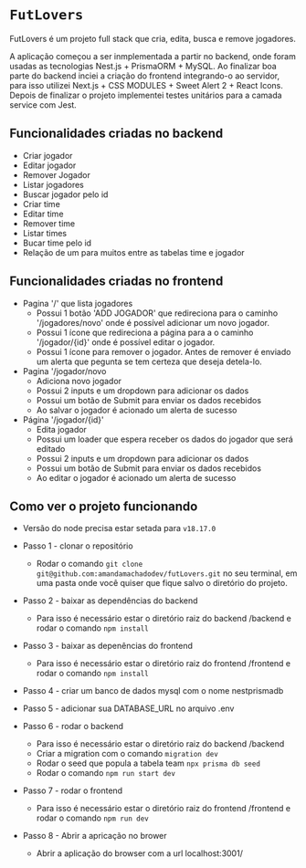 # `FutLovers`

FutLovers é um projeto full stack que cria, edita, busca e remove jogadores.

A aplicação começou a ser inmplementada a partir no backend, onde foram usadas as tecnologias Nest.js + PrismaORM + MySQL.
Ao finalizar boa parte do backend inciei a criação do frontend integrando-o ao servidor, para isso utilizei Next.js + CSS MODULES + Sweet Alert 2 + React Icons.
Depois de finalizar o projeto implementei testes unitários para a camada service com Jest.

## Funcionalidades criadas no backend
- Criar jogador
- Editar jogador
- Remover Jogador
- Listar jogadores
- Buscar jogador pelo id
- Criar time
- Editar time
- Remover time
- Listar times
- Bucar time pelo id
- Relação de um para muitos entre as tabelas time e jogador

## Funcionalidades criadas no frontend
- Pagina '/' que lista jogadores 
    - Possui 1 botão 'ADD JOGADOR' que redireciona para o caminho '/jogadores/novo' onde é possível adicionar um novo jogador.
    - Possui 1 ícone que redireciona a página para a o caminho '/jogador/{id}' onde é possível editar o jogador.
    - Possui 1 ícone para remover o jogador. Antes de remover é enviado um alerta que pegunta se tem certeza que deseja detela-lo.
- Pagina '/jogador/novo
    - Adiciona novo jogador
    - Possui 2 inputs e um dropdown para adicionar os dados
    - Possui um botão de Submit para enviar os dados recebidos
    - Ao salvar o jogador é acionado um alerta de sucesso
- Página '/jogador/{id}'
    - Edita jogador
    - Possui um loader que espera receber os dados do jogador que será editado
    - Possui 2 inputs e um dropdown para adicionar os dados
    - Possui um botão de Submit para enviar os dados recebidos
    - Ao editar o jogador é acionado um alerta de sucesso




## Como ver o projeto funcionando 
* Versão do node precisa estar setada para `v18.17.0`
 
 * Passo 1 - clonar o repositório
   * Rodar o comando `git clone git@github.com:amandamachadodev/futLovers.git` no seu terminal, em uma pasta onde você quiser que fique salvo o diretório do projeto.
 * Passo 2 - baixar as dependências do backend
   * Para isso é necessário estar o diretório raiz do backend /backend e rodar o comando `npm install`
 * Passo 3 - baixar as depenências do frontend
   * Para isso é necessário estar o diretório raiz do frontend /frontend e rodar o comando `npm install`
 * Passo 4 - criar um banco de dados mysql com o nome nestprismadb
 * Passo 5 - adicionar sua DATABASE_URL no arquivo .env
 * Passo 6 - rodar o backend
    * Para isso é necessário estar o diretório raiz do backend /backend
    * Criar a migration com o comando `migration dev`
    * Rodar o seed que popula a tabela team `npx prisma db seed`
    * Rodar o comando `npm run start dev`
 * Passo 7 - rodar o frontend
   * Para isso é necessário estar o diretório raiz do frontend /frontend e rodar o comando `npm run dev`
 * Passo 8 - Abrir a apricação no brower
   * Abrir a aplicação do browser com a url localhost:3001/

